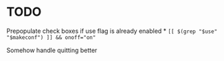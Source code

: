 # TODO

Prepopulate check boxes if use flag is already enabled
    * `[[ $(grep "$use" "$makeconf") ]] && onoff="on"`

Somehow handle quitting better
